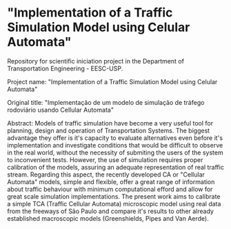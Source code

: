 # "Implementation of a Traffic Simulation Model using Celular Automata"
Repository for scientific iniciation project in the Department of Transportation Engineering - EESC-USP.

Project name: "Implementation of a Traffic Simulation Model using Celular Automata"

Original title: "Implementação de um modelo de simulação de tráfego rodoviário usando Cellular Automata"

Abstract:
  Models of traffic simulation have become a very useful tool for planning, design and operation of Transportation Systems. The biggest advantage they offer is it's capacity to evaluate alternatives even before it's implementation and investigate conditions that would be difficult to observe in the real world, without the necessity of submiting the users of the system to inconvenient tests. However, the use of simulation requires proper calibration of the models, assuring an adequate representation of real traffic stream. Regarding this aspect, the recently developed CA or "Cellular Automata" models, simple and flexible, offer a great range of information about traffic behaviour with minimum computational efford and allow for great scale simulation implementations. The present work aims to calibrate a simple TCA (Traffic Cellular Automata) microscopic model using real data from the freeways of São Paulo and compare it's results to other already established macroscopic models (Greenshields, Pipes and Van Aerde).
